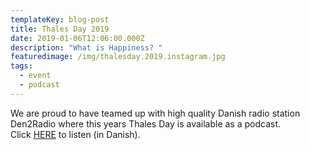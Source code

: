 ```yaml
---
templateKey: blog-post
title: Thales Day 2019
date: 2019-01-06T12:06:00.000Z
description: "What is Happiness? "
featuredimage: /img/thalesday.2019.instagram.jpg
tags:
  - event
  - podcast
---
```

We are proud to have teamed up with high quality Danish radio station Den2Radio where this years Thales Day is available as a podcast. Click [HERE](http://den2radio.dk/udsendelser/thales-dag/) to listen (in Danish).